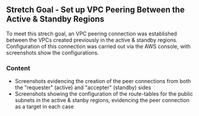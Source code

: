 ## Stretch Goal -  Set up VPC Peering Between the Active & Standby Regions

To meet this strech goal, an VPC peering connection was established between the VPCs created previously in the active & standby regions. Configuration of this connection was carried out via the AWS console, with screenshots show the configurations.

### Content
- Screenshots evidencing the creation of the peer connections from both the "requester" (active) and "accepter" (standby) sides
- Screenshots showing the configuration of the route-tables for the public subnets in the active & stanby regions, evidencing the peer connection as a target in each case